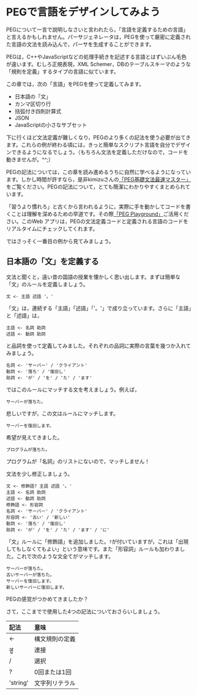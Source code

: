 # PEGで言語をデザインしてみよう

PEGについて一言で説明しなさいと言われたら，「言語を定義するための言語」と言えるかもしれません。パーサジェネレータは，PEGを使って厳密に定義された言語の文法を読み込んで，パーサを生成することができます。

PEGは，C++やJavaScriptなどの処理手続きを記述する言語とはずいぶん毛色が違います。むしろ正規表現，XML Schemer，DBのテーブルスキーマのような「規則を定義」するタイプの言語に似ています。

この章では，次の「言語」をPEGを使って定義してみます。

  * 日本語の「文」
  * カンマ区切り行
  * 括弧付き四則計算式
  * JSON
  * JavaScriptの小さなサブセット

下に行くほど文法定義が難しくなり，PEGのより多くの記法を使う必要が出てきます。これらの例が終わる頃には，きっと簡単なスクリプト言語を自分でデザインできるようになるでしょう。（もちろん文法を定義しただけなので，コードを動きませんが。^^;）

PEGの記法については，この章を読み進めるうちに自然に学べるようになっています。しかし時間が許すなら，是非kimizuさんの[「PEG基礎文法最速マスター」][Link_BasicGrammar]をご覧ください。PEGの記法について，とても簡潔にわかりやすくまとめられています。

「習うより慣れろ」と古くから言われるように，実際に手を動かしてコードを書くことは理解を深めるための早道です。その際[「PEG Playground」](http://yhirose.github.io/peglint/)ご活用ください。このWeb アプリは，PEGの文法定義コードと定義される言語のコードをリアルタイムにチェックしてくれます。

ではさっそく一番目の例から見てみましょう。

## 日本語の「文」を定義する

文法と聞くと，遠い昔の国語の授業を懐かしく思い出します。まずは簡単な「文」のルールを定義しましょう。

	文 <- 主語 述語 '。'

「文」は，連続する「主語」「述語」「'。'」で成り立っています。さらに「主語」と「述語」は，

	主語 <- 名詞 助詞
	述語 <- 動詞 助詞

と品詞を使って定義してみました。それぞれの品詞に実際の言葉を幾つか入れてみましょう。

	名詞 <- 'サーバー' / 'クライアント'
	動詞 <- '落ち' / '復旧し'
	助詞 <- 'が' / 'を' / 'た' / 'ます'

ではこのルールにマッチする文を考えましょう。例えば，

	サーバーが落ちた。

悲しいですが，この文はルールにマッチします。

	サーバーを復旧します。

希望が見えてきました。

	プログラムが落ちた。

プログラムが「名詞」のリストにないので，マッチしません！

文法を少し修正しましょう。

	文 <- 修飾語? 主語 述語 '。'
	主語 <- 名詞 助詞
	述語 <- 動詞 助詞
	修飾語 <- 形容詞
	名詞 <- 'サーバー' / 'クライアント'
	形容詞 <- '古い' / '新しい'
	動詞 <- '落ち' / '復旧し'
	助詞 <- 'が' / 'を' / 'た' / 'ます' / 'に'

「文」ルールに「修飾語」を追加しました。`?`が付いていますが，これは「出現してもしなくてもよい」という意味です。また「形容詞」ルールも加わりました。これで次のような文全てがマッチします。

	サーバーが落ちた。
	古いサーバーが落ちた。
	サーバーを復旧します。
	新しいサーバーに復旧します。

PEGの感覚がつかめてきましたか？

さて，ここまでで使用した4つの記法についておさらいしましょう。

| 記法     | 意味           |
|:---------|:---------------|
| <-       | 構文規則の定義 |
| &#2423;  | 連接           |
| /        | 選択           |
| ?        | 0回または1回   |
| 'string' | 文字列リテラル |


[Link_BasicGrammar]: http://kmizu.hatenablog.com/entry/20100203/1265183754
